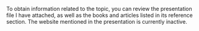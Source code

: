 To obtain information related to the topic, you can review the presentation file I have attached, as well as the books and articles listed in its reference section. The website mentioned in the presentation is currently inactive.
